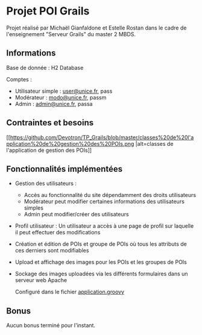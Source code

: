 # Projet POI Grails

Projet réalisé par Michaël Gianfaldone et Estelle Rostan dans le cadre de l'enseignement "Serveur Grails" du master 2 MBDS.

## Informations

Base de donnée : H2 Database

Comptes :
- Utilisateur simple : user@unice.fr, pass
- Modérateur : modo@unice.fr, passm
- Admin : admin@unice.fr, passa

## Contraintes et besoins

[[https://github.com/Devotron/TP_Grails/blob/master/classes%20de%20l'application%20de%20gestion%20des%20POIs.png
|alt=classes de l'application de gestion des POIs]]

## Fonctionnalités implémentées

* Gestion des utilisateurs :
  - Accès au fonctionnalité du site dépendamment des droits utilisateurs
  - Modérateur peut modifier certaines informations des utilisateurs simples
  - Admin peut modifier/créer des utilisateurs
   
* Profil utilisateur : 
  Un utilisateur a accès à une page de profil sur laquelle il peut effectuer des modifications
  
* Création et édition de POIs et groupe de POIs où tous les attributs de ces derniers sont modifiables 
  
* Upload et affichage des images pour les POIs et les groupes de POIs

*  Sockage des images uploadées via les différents formulaires dans un serveur web Apache

   Configuré dans le fichier [application.groovy ](TP_Grails/grails-app/conf/application.groovy )
   
## Bonus

Aucun bonus terminé pour l'instant.
